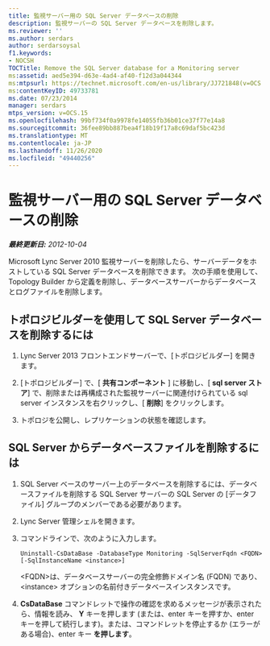 ```yaml
---
title: 監視サーバー用の SQL Server データベースの削除
description: 監視サーバーの SQL Server データベースを削除します。
ms.reviewer: ''
ms.author: serdars
author: serdarsoysal
f1.keywords:
- NOCSH
TOCTitle: Remove the SQL Server database for a Monitoring server
ms:assetid: aed5e394-d63e-4ad4-af40-f12d3a044344
ms:mtpsurl: https://technet.microsoft.com/en-us/library/JJ721848(v=OCS.15)
ms:contentKeyID: 49733781
ms.date: 07/23/2014
manager: serdars
mtps_version: v=OCS.15
ms.openlocfilehash: 99bf734f0a9978fe14055fb36b01ce37f77e14a8
ms.sourcegitcommit: 36fee89bb887bea4f18b19f17a8c69daf5bc423d
ms.translationtype: MT
ms.contentlocale: ja-JP
ms.lasthandoff: 11/26/2020
ms.locfileid: "49440256"
---
```

# <a name="remove-the-sql-server-database-for-a-monitoring-server"></a>監視サーバー用の SQL Server データベースの削除

<div data-xmlns="http://www.w3.org/1999/xhtml">

<div class="topic" data-xmlns="http://www.w3.org/1999/xhtml" data-msxsl="urn:schemas-microsoft-com:xslt" data-cs="https://msdn.microsoft.com/">

<div data-asp="https://msdn2.microsoft.com/asp">



</div>

<div id="mainSection">

<div id="mainBody">

<span> </span>

_**最終更新日:** 2012-10-04_

Microsoft Lync Server 2010 監視サーバーを削除したら、サーバーデータをホストしている SQL Server データベースを削除できます。 次の手順を使用して、Topology Builder から定義を削除し、データベースサーバーからデータベースとログファイルを削除します。

<div>

## <a name="to-remove-the-sql-server-database-using-topology-builder"></a>トポロジビルダーを使用して SQL Server データベースを削除するには

1.  Lync Server 2013 フロントエンドサーバーで、[トポロジビルダー] を開きます。

2.  [トポロジビルダー] で、[ **共有コンポーネント** ] に移動し、[ **sql server ストア**] で、削除または再構成された監視サーバーに関連付けられている sql server インスタンスを右クリックし、[ **削除**] をクリックします。

3.  トポロジを公開し、レプリケーションの状態を確認します。

</div>

<div>

## <a name="to-remove-the-database-files-from-the-sql-server"></a>SQL Server からデータベースファイルを削除するには

1.  SQL Server ベースのサーバー上のデータベースを削除するには、データベースファイルを削除する SQL Server サーバーの SQL Server の [データファイル] グループのメンバーである必要があります。

2.  Lync Server 管理シェルを開きます。

3.  コマンドラインで、次のように入力します。
    
        Uninstall-CsDataBase -DatabaseType Monitoring -SqlServerFqdn <FQDN> [-SqlInstanceName <instance>]
    
    \<FQDN\>は、データベースサーバーの完全修飾ドメイン名 (FQDN) であり、 \<instance\> オプションの名前付きデータベースインスタンスです。

4.  **CsDataBase** コマンドレットで操作の確認を求めるメッセージが表示されたら、情報を読み、 **Y** キーを押します (または、enter キーを押すか、enter キーを押して続行します)。または、コマンドレットを停止するか (エラーがある場合)、enter キー **を押します**。

</div>

</div>

<span> </span>

</div>

</div>

</div>

